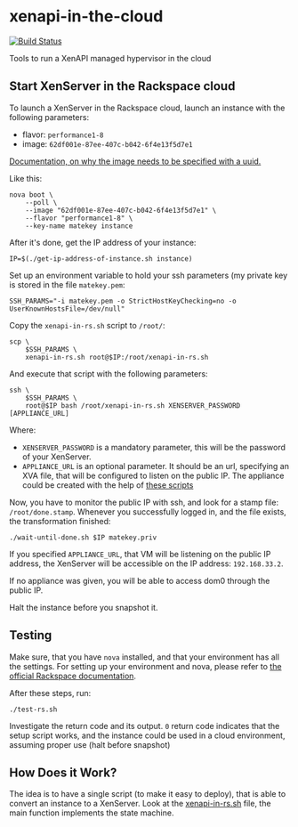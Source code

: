 xenapi-in-the-cloud
===================

[![Build Status](http://downloads.vmd.citrix.com/OpenStack/build-statuses/xenapi-in-the-cloud.png)]()

Tools to run a XenAPI managed hypervisor in the cloud

## Start XenServer in the Rackspace cloud

To launch a XenServer in the Rackspace cloud, launch an instance with the
following parameters:

 - flavor: `performance1-8`
 - image:  `62df001e-87ee-407c-b042-6f4e13f5d7e1`

[Documentation, on why the image needs to be specified with a uuid.](http://www.rackspace.com/knowledge_center/article/hidden-base-images)

Like this:

    nova boot \
        --poll \
        --image "62df001e-87ee-407c-b042-6f4e13f5d7e1" \
        --flavor "performance1-8" \
        --key-name matekey instance

After it's done, get the IP address of your instance:

    IP=$(./get-ip-address-of-instance.sh instance)

Set up an environment variable to hold your ssh parameters (my private key is
stored in the file `matekey.pem`:

    SSH_PARAMS="-i matekey.pem -o StrictHostKeyChecking=no -o UserKnownHostsFile=/dev/null"

Copy the `xenapi-in-rs.sh` script to `/root/`:

    scp \
        $SSH_PARAMS \
        xenapi-in-rs.sh root@$IP:/root/xenapi-in-rs.sh

And execute that script with the following parameters:

    ssh \
        $SSH_PARAMS \
        root@$IP bash /root/xenapi-in-rs.sh XENSERVER_PASSWORD [APPLIANCE_URL]

Where:
 - `XENSERVER_PASSWORD` is a mandatory parameter, this will be the password
 of your XenServer.
 - `APPLIANCE_URL` is an optional parameter. It should be an url, specifying
 an XVA file, that will be configured to listen on the public IP. The appliance
 could be created with the help of [these scripts](
 https://github.com/citrix-openstack/openstack-xenapi-testing-xva)

Now, you have to monitor the public IP with ssh, and look for a stamp file:
`/root/done.stamp`. Whenever you successfully logged in, and the file exists,
the transformation finished:

    ./wait-until-done.sh $IP matekey.priv

If you specified `APPLIANCE_URL`, that VM will be listening on the public IP
address, the XenServer will be accessible on the IP address: `192.168.33.2`.

If no appliance was given, you will be able to access dom0 through the public
IP.

Halt the instance before you snapshot it.

## Testing

Make sure, that you have `nova` installed, and that your environment has all
the settings. For setting up your environment and nova, please refer to
[the official Rackspace documentation](http://docs.rackspace.com/servers/api/v2/cs-gettingstarted/content/section_gs_install_nova.html).

After these steps, run:

    ./test-rs.sh

Investigate the return code and its output. `0` return code indicates that the
setup script works, and the instance could be used in a cloud environment,
assuming proper use (halt before snapshot)

## How Does it Work?

The idea is to have a single script (to make it easy to deploy), that is able
to convert an instance to a XenServer. Look at the [xenapi-in-rs.sh](xenapi-in-rs.sh)
file, the main function implements the state machine.

